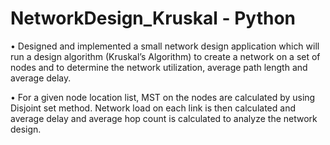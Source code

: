 # NetworkDesign_Kruskal - Python
• Designed and implemented a small network design application which will run a design algorithm (Kruskal’s Algorithm) to create a network on a set of nodes and to determine the network utilization, average path length and average delay. 

• For a given node location list, MST on the nodes are calculated by using Disjoint set method. Network load on each link is then calculated and average delay and average hop count is calculated to analyze the network design. 
